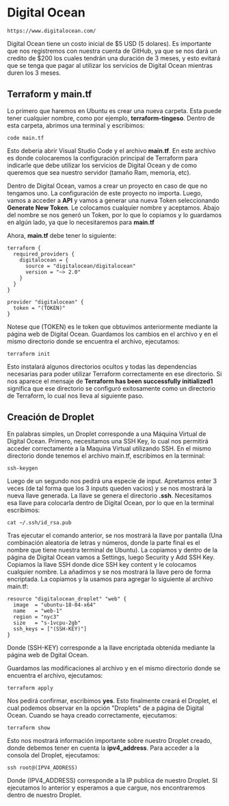 # Digital Ocean

```
https://www.digitalocean.com/
```

Digital Ocean tiene un costo inicial de $5 USD (5 dolares). Es importante que nos registremos con nuestra cuenta de GitHub, ya que se nos dará un credito de $200 los cuales tendrán una duración de 3 meses, y esto evitará que se tenga que pagar al utilizar los servicios de Digital Ocean mientras duren los 3 meses.

## Terraform y main.tf

Lo primero que haremos en Ubuntu es crear una nueva carpeta. Esta puede tener cualquier nombre, como por ejemplo, **terraform-tingeso**. Dentro de esta carpeta, abrimos una terminal y escribimos:

```
code main.tf
```

Esto deberia abrir Visual Studio Code y el archivo **main.tf**. En este archivo es donde colocaremos la configuración principal de Terraform para indicarle que debe utilizar los servicios de Digital Ocean y de como queremos que sea nuestro servidor (tamaño Ram, memoria, etc).

Dentro de Digital Ocean, vamos a crear un proyecto en caso de que no tengamos uno. La configuración de este proyecto no importa. Luego, vamos a acceder a **API** y vamos a generar una nueva Token seleccionando **Generate New Token**. Le colocamos cualquier nombre y aceptamos. Abajo del nombre se nos generó un Token, por lo que lo copiamos y lo guardamos en algún lado, ya que lo necesitaremos para **main.tf**

Ahora, **main.tf** debe tener lo siguiente:

```
terraform {
  required_providers {
    digitalocean = {
      source = "digitalocean/digitalocean"
      version = "~> 2.0"
    }
  }
}

provider "digitalocean" {
  token = "(TOKEN)"
}
```

Notese que (TOKEN) es le token que obtuvimos anteriormente mediante la página web de Digital Ocean. Guardamos los cambios en el archivo y en el mismo directorio donde se encuentra el archivo, ejecutamos:

```
terraform init
```

Esto instalará algunos directorios ocultos y todas las dependencias necesarias para poder utilizar Terraform correctamente en ese directorio. Si nos aparece el mensaje de **Terraform has been successfully initialized1** significa que ese directorio se configuró exitosamente como un directorio de Terraform, lo cual nos lleva al siguiente paso.

## Creación de Droplet 

En palabras simples, un Droplet corresponde a una Máquina Virtual de Digital Ocean. Primero, necesitamos una SSH Key, lo cual nos permitirá acceder correctamente a la Maquina Virtual utilizando SSH. En el mismo directorio donde tenemos el archivo main.tf, escribimos en la terminal:

```
ssh-keygen
```

Luego de un segundo nos pedirá una especie de input. Apretamos enter 3 veces (de tal forma que los 3 inputs queden vacios) y se nos mostrará la nueva llave generada. La llave se genera el directorio **.ssh**. Necesitamos esa llave para colocarla dentro de Digital Ocean, por lo que en la terminal escribimos:

```
cat ~/.ssh/id_rsa.pub
```

Tras ejecutar el comando anterior, se nos mostrará la llave por pantalla (Una combinación aleatoria de letras y números, donde la parte final es el nombre que tiene nuestra terminal de Ubuntu). La copiamos y dentro de la página de Digital Ocean vamos a Settings, luego Security y Add SSH Key. Copiamos la llave SSH donde dice SSH key content y le colocamos cualquier nombre. La añadimos y se nos mostrará la llave pero de forma encriptada. La copiamos y la usamos para agregar lo siguiente al archivo main.tf:

```
resource "digitalocean_droplet" "web" {
  image  = "ubuntu-18-04-x64"
  name   = "web-1"
  region = "nyc3"
  size   = "s-1vcpu-2gb"
  ssh_keys = ["(SSH-KEY)"]
}
```

Donde (SSH-KEY) corresponde a la llave encriptada obtenida mediante la página web de Dgital Ocean. 

Guardamos las modificaciones al archivo y en el mismo directorio donde se encuentra el archivo, ejecutamos:

```
terraform apply
```

Nos pedirá confirmar, escribimos **yes**. Esto finalmente creará el Droplet, el cual podemos observar en la opción "Droplets" de a página de Digital Ocean. Cuando se haya creado correctamente, ejecutamos:

```
terraform show
```

Esto nos mostrará información importante sobre nuestro Droplet creado, donde debemos tener en cuenta la **ipv4_address**. Para acceder a la consola del Droplet, ejecutamos:

```
ssh root@(IPV4_ADDRESS)
```

Donde (IPV4_ADDRESS) corresponde a la IP publica de nuestro Droplet. SI ejecutamos lo anterior y esperamos a que cargue, nos encontraremos dentro de nuestro Droplet.
